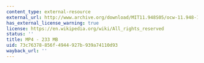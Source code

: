 ```yaml
---
content_type: external-resource
external_url: http://www.archive.org/download/MIT11.948S05/ocw-11.948-11apr2005-220k.mp4
has_external_license_warning: true
license: https://en.wikipedia.org/wiki/All_rights_reserved
status: ''
title: MP4 - 233 MB
uid: 73c76378-856f-4944-927b-939a74110d93
wayback_url: ''
---
```

